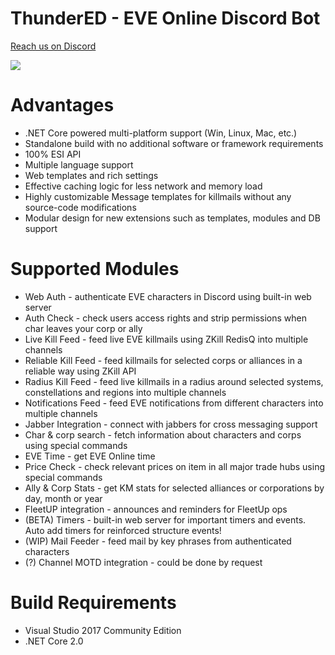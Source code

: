 # ThunderED - EVE Online Discord Bot
[Reach us on Discord](https://discord.gg/UsnY6UR)

![](https://ci.appveyor.com/api/projects/status/67i3q6v804sjyse6?svg=true)

# Advantages
* .NET Core powered multi-platform support (Win, Linux, Mac, etc.)
* Standalone build with no additional software or framework requirements
* 100% ESI API
* Multiple language support
* Web templates and rich settings
* Effective caching logic for less network and memory load
* Highly customizable Message templates for killmails without any source-code modifications
* Modular design for new extensions such as templates, modules and DB support

# Supported Modules
* Web Auth - authenticate EVE characters in Discord using built-in web server
* Auth Check - check users access rights and strip permissions when char leaves your corp or ally
* Live Kill Feed - feed live EVE killmails using ZKill RedisQ into multiple channels 
* Reliable Kill Feed - feed killmails for selected corps or alliances in a reliable way using ZKill API
* Radius Kill Feed - feed live killmails in a radius around selected systems, constellations and regions into multiple channels
* Notifications Feed - feed EVE notifications from different characters into multiple channels
* Jabber Integration - connect with jabbers for cross messaging support
* Char & corp search - fetch information about characters and corps using special commands
* EVE Time - get EVE Online time
* Price Check - check relevant prices on item in all major trade hubs using special commands
* Ally & Corp Stats - get KM stats for selected alliances or corporations by day, month or year
* FleetUP integration - announces and reminders for FleetUp ops
* (BETA) Timers - built-in web server for important timers and events. Auto add timers for reinforced structure events!
* (WIP) Mail Feeder - feed mail by key phrases from authenticated characters 
* (?) Channel MOTD integration - could be done by request

# Build Requirements
* Visual Studio 2017 Community Edition
* .NET Core 2.0
